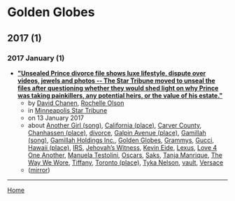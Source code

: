 # Golden Globes

## 2017 (1)

### 2017 January (1)

 - [**"Unsealed Prince divorce file shows luxe lifestyle, dispute over videos, jewels and photos -- The Star Tribune moved to unseal the files after questioning whether they would shed light on why Prince was taking painkillers, any potential heirs, or the value of his estate."**](https://www.startribune.com/unsealed-prince-divorce-file-shows-luxe-lifestyle-dispute-over-videos-jewels-and-photos/410652845/)
    - by [David Chanen](../../authors/david-chanen/index.md), [Rochelle Olson](../../authors/rochelle-olson/index.md)
    - in [Minneapolis Star Tribune](../../publications/minneapolis-star-tribune/index.md)
    - on 13 January 2017
    - about [Another Girl (song)](../../topics/song/another-girl/index.md), [California (place)](../../topics/place/california/index.md), [Carver County](../../topics/carver-county/index.md), [Chanhassen (place)](../../topics/place/chanhassen/index.md), [divorce](../../topics/divorce/index.md), [Galpin Avenue (place)](../../topics/place/galpin-avenue/index.md), [Gamillah (song)](../../topics/song/gamillah/index.md), [Gamillah Holdings Inc.](../../topics/gamillah-holdings-inc/index.md), [Golden Globes](../../topics/golden-globes/index.md), [Grammys](../../topics/grammys/index.md), [Gucci](../../topics/gucci/index.md), [Hawaii (place)](../../topics/place/hawaii/index.md), [IRS](../../topics/irs/index.md), [Jehovah’s Witness](../../topics/jehovah-s-witness/index.md), [Kevin Eide](../../topics/kevin-eide/index.md), [Lexus](../../topics/lexus/index.md), [Love 4 One Another](../../topics/love-4-one-another/index.md), [Manuela Testolini](../../topics/manuela-testolini/index.md), [Oscars](../../topics/oscars/index.md), [Saks](../../topics/saks/index.md), [Tanja Manrique](../../topics/tanja-manrique/index.md), [The Way We Wore](../../topics/the-way-we-wore/index.md), [Tiffany](../../topics/tiffany/index.md), [Toronto (place)](../../topics/place/toronto/index.md), [Tyka Nelson](../../topics/tyka-nelson/index.md), [vault](../../topics/vault/index.md), [Versace](../../topics/versace/index.md)
    - ([mirror](https://web.archive.org/web/*/https://www.startribune.com/unsealed-prince-divorce-file-shows-luxe-lifestyle-dispute-over-videos-jewels-and-photos/410652845/))

----

[Home](../index.md)
